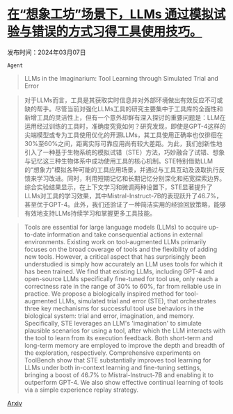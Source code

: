 # [在“想象工坊”场景下，LLMs 通过模拟试验与错误的方式习得工具使用技巧。](https://arxiv.org/abs/2403.04746)

发布时间：2024年03月07日

`Agent`

> LLMs in the Imaginarium: Tool Learning through Simulated Trial and Error

> 对于LLMs而言，工具是其获取实时信息并对外部环境做出有效反应不可或缺的帮手。尽管当前对强化LLMs工具的研究主要集中于工具库的全面性和新增工具的灵活性上，但有一个意外却鲜有深入探讨的重要问题是：LLM在运用经过训练的工具时，准确度究竟如何？研究发现，即使是GPT-4这样的尖端模型或专为工具使用优化的开源LLMs，其工具使用正确率也仅徘徊在30%至60%之间，距离实际可靠应用尚有较大差距。为此，我们创新性地引入了一种基于生物系统的模拟试错（STE）方法，巧妙融合了试错、想象与记忆这三种生物体系中成功使用工具的核心机制。STE特别借助LLM的“想象力”模拟各种可能的工具应用场景，并通过与工具互动及汲取执行反馈来学习改进。同时，利用短期记忆和长期记忆分别深化和拓宽探索边界。综合实验结果显示，在上下文学习和微调两种设置下，STE显著提升了LLMs对工具的学习效果，其中Mistral-Instruct-7B的表现跃升了46.7%，甚至优于GPT-4。此外，我们还验证了一种简洁实用的经验回放策略，能够有效地支持LLMs持续学习和掌握更多工具技能。

> Tools are essential for large language models (LLMs) to acquire up-to-date information and take consequential actions in external environments. Existing work on tool-augmented LLMs primarily focuses on the broad coverage of tools and the flexibility of adding new tools. However, a critical aspect that has surprisingly been understudied is simply how accurately an LLM uses tools for which it has been trained. We find that existing LLMs, including GPT-4 and open-source LLMs specifically fine-tuned for tool use, only reach a correctness rate in the range of 30% to 60%, far from reliable use in practice. We propose a biologically inspired method for tool-augmented LLMs, simulated trial and error (STE), that orchestrates three key mechanisms for successful tool use behaviors in the biological system: trial and error, imagination, and memory. Specifically, STE leverages an LLM's 'imagination' to simulate plausible scenarios for using a tool, after which the LLM interacts with the tool to learn from its execution feedback. Both short-term and long-term memory are employed to improve the depth and breadth of the exploration, respectively. Comprehensive experiments on ToolBench show that STE substantially improves tool learning for LLMs under both in-context learning and fine-tuning settings, bringing a boost of 46.7% to Mistral-Instruct-7B and enabling it to outperform GPT-4. We also show effective continual learning of tools via a simple experience replay strategy.

[Arxiv](https://arxiv.org/abs/2403.04746)